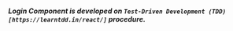 ##### Login Component is developed on ```Test-Driven Development (TDD)``` ```[https://learntdd.in/react/]``` procedure.

